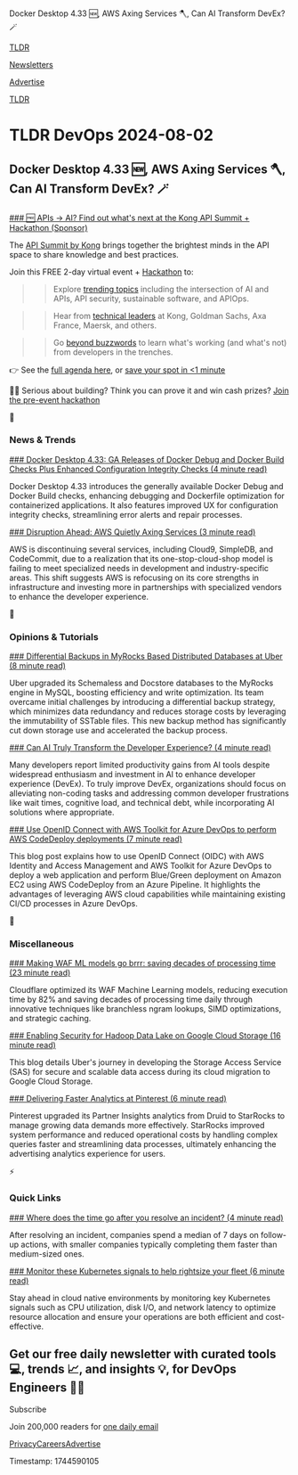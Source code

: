 Docker Desktop 4.33 🆕, AWS Axing Services 🪓, Can AI Transform DevEx? 🪄

[TLDR](/)

[Newsletters](/newsletters)

[Advertise](https://advertise.tldr.tech/)

[TLDR](/)

# TLDR DevOps 2024-08-02

## Docker Desktop 4.33 🆕, AWS Axing Services 🪓, Can AI Transform DevEx? 🪄

### 

[### 🆓 APIs → AI? Find out what's next at the Kong API Summit + Hackathon (Sponsor)](https://konghq.com/events/conferences/api-summit?utm_source=TLDR&amp;utm_medium=email&amp;utm_campaign=kong-api-summit-2024&amp;utm_content=devops_8-2)

The [API Summit by Kong](https://konghq.com/events/conferences/api-summit?utm_source=TLDR&utm_medium=email&utm_campaign=kong-api-summit-2024&utm_content=devops_8-2) brings together the brightest minds in the API space to share knowledge and best practices.

Join this FREE 2-day virtual event + [Hackathon](https://konghq.com/events/conferences/api-summit/hackathon?utm_source=TLDR&utm_medium=email&utm_campaign=kong-api-summit-2024&utm_content=devops_8-2) to:

>> Explore [trending topics](https://konghq.com/events/conferences/api-summit?utm_source=TLDR&utm_medium=email&utm_campaign=kong-api-summit-2024&utm_content=devops_8-2) including the intersection of AI and APIs, API security, sustainable software, and APIOps.

>> Hear from [technical leaders](https://konghq.com/events/conferences/api-summit/agenda?utm_source=TLDR&utm_medium=email&utm_campaign=kong-api-summit-2024&utm_content=devops_8-2) at Kong, Goldman Sachs, Axa France, Maersk, and others.

>> Go [beyond buzzwords](https://konghq.com/events/conferences/api-summit?utm_source=TLDR&utm_medium=email&utm_campaign=kong-api-summit-2024&utm_content=devops_8-2) to learn what's working (and what's not) from developers in the trenches.

👉 See the [full agenda here](https://konghq.com/events/conferences/api-summit/agenda?utm_source=TLDR&utm_medium=email&utm_campaign=kong-api-summit-2024&utm_content=devops_8-2), or [save your spot in <1 minute](https://konghq.com/events/conferences/api-summit/register-now?utm_source=TLDR&utm_medium=email&utm_campaign=kong-api-summit-2024&utm_content=devops_8-2)

👷‍♀️ Serious about building? Think you can prove it and win cash prizes? [Join the pre-event hackathon](https://konghq.com/events/conferences/api-summit/hackathon?utm_source=TLDR&utm_medium=email&utm_campaign=kong-api-summit-2024&utm_content=devops_8-2)

📱

### News & Trends

[### Docker Desktop 4.33: GA Releases of Docker Debug and Docker Build Checks Plus Enhanced Configuration Integrity Checks (4 minute read)](https://www.docker.com/blog/docker-desktop-4-33/?utm_source=tldrdevops)

Docker Desktop 4.33 introduces the generally available Docker Debug and Docker Build checks, enhancing debugging and Dockerfile optimization for containerized applications. It also features improved UX for configuration integrity checks, streamlining error alerts and repair processes.

[### Disruption Ahead: AWS Quietly Axing Services (3 minute read)](https://horovits.medium.com/disruption-ahead-aws-quietly-axing-services-033e7518eefb?utm_source=tldrdevops)

AWS is discontinuing several services, including Cloud9, SimpleDB, and CodeCommit, due to a realization that its one-stop-cloud-shop model is failing to meet specialized needs in development and industry-specific areas. This shift suggests AWS is refocusing on its core strengths in infrastructure and investing more in partnerships with specialized vendors to enhance the developer experience.

🚀

### Opinions & Tutorials

[### Differential Backups in MyRocks Based Distributed Databases at Uber (8 minute read)](https://www.uber.com/blog/differential-backups-on-myrocks/?utm_source=tldrdevops)

Uber upgraded its Schemaless and Docstore databases to the MyRocks engine in MySQL, boosting efficiency and write optimization. Its team overcame initial challenges by introducing a differential backup strategy, which minimizes data redundancy and reduces storage costs by leveraging the immutability of SSTable files. This new backup method has significantly cut down storage use and accelerated the backup process.

[### Can AI Truly Transform the Developer Experience? (4 minute read)](https://thenewstack.io/can-ai-truly-transform-the-developer-experience/?utm_source=tldrdevops)

Many developers report limited productivity gains from AI tools despite widespread enthusiasm and investment in AI to enhance developer experience (DevEx). To truly improve DevEx, organizations should focus on alleviating non-coding tasks and addressing common developer frustrations like wait times, cognitive load, and technical debt, while incorporating AI solutions where appropriate.

[### Use OpenID Connect with AWS Toolkit for Azure DevOps to perform AWS CodeDeploy deployments (7 minute read)](https://aws.amazon.com/blogs/devops/use-openid-connect-with-aws-toolkit-for-azure-devops-to-perform-aws-codedeploy-deployments/?utm_source=tldrdevops)

This blog post explains how to use OpenID Connect (OIDC) with AWS Identity and Access Management and AWS Toolkit for Azure DevOps to deploy a web application and perform Blue/Green deployment on Amazon EC2 using AWS CodeDeploy from an Azure Pipeline. It highlights the advantages of leveraging AWS cloud capabilities while maintaining existing CI/CD processes in Azure DevOps.

🎁

### Miscellaneous

[### Making WAF ML models go brrr: saving decades of processing time (23 minute read)](https://blog.cloudflare.com/making-waf-ai-models-go-brr?utm_source=tldrdevops)

Cloudflare optimized its WAF Machine Learning models, reducing execution time by 82% and saving decades of processing time daily through innovative techniques like branchless ngram lookups, SIMD optimizations, and strategic caching.

[### Enabling Security for Hadoop Data Lake on Google Cloud Storage (16 minute read)](https://www.uber.com/en-SK/blog/securing-hadoop-on-gcp/?utm_source=tldrdevops)

This blog details Uber's journey in developing the Storage Access Service (SAS) for secure and scalable data access during its cloud migration to Google Cloud Storage.

[### Delivering Faster Analytics at Pinterest (6 minute read)](https://medium.com/pinterest-engineering/delivering-faster-analytics-at-pinterest-a639cdfad374?utm_source=tldrdevops)

Pinterest upgraded its Partner Insights analytics from Druid to StarRocks to manage growing data demands more effectively. StarRocks improved system performance and reduced operational costs by handling complex queries faster and streamlining data processes, ultimately enhancing the advertising analytics experience for users.

⚡️

### Quick Links

[### Where does the time go after you resolve an incident? (4 minute read)](https://incident.io/blog/where-does-the-time-go-after-you-resolve-an-incident?utm_source=tldrdevops)

After resolving an incident, companies spend a median of 7 days on follow-up actions, with smaller companies typically completing them faster than medium-sized ones.

[### Monitor these Kubernetes signals to help rightsize your fleet (6 minute read)](https://grafana.com/blog/2024/07/29/monitor-these-kubernetes-signals-to-help-rightsize-your-fleet?utm_source=tldrdevops)

Stay ahead in cloud native environments by monitoring key Kubernetes signals such as CPU utilization, disk I/O, and network latency to optimize resource allocation and ensure your operations are both efficient and cost-effective.

## Get our free daily newsletter with curated tools 💻, trends 📈, and insights 💡, for DevOps Engineers 👨‍💻

Subscribe

Join 200,000 readers for [one daily email](/api/latest/devops)

[Privacy](/privacy)[Careers](https://jobs.ashbyhq.com/tldr.tech)[Advertise](/devops/advertise)

Timestamp: 1744590105